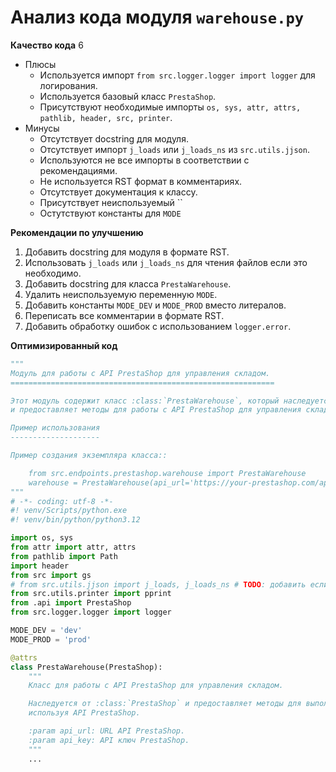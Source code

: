# Анализ кода модуля `warehouse.py`

**Качество кода**
6
-  Плюсы
    -  Используется импорт `from src.logger.logger import logger` для логирования.
    -  Используется базовый класс `PrestaShop`.
    -  Присутствуют необходимые импорты `os, sys, attr, attrs, pathlib, header, src, printer`.
-  Минусы
    -  Отсутствует docstring для модуля.
    -  Отсутствует импорт `j_loads` или `j_loads_ns` из `src.utils.jjson`.
    -  Используются не все импорты в соответствии с рекомендациями.
    -  Не используется RST формат в комментариях.
    -  Отсутствует документация к классу.
    -  Присутствует неиспользуемый ``
    -  Остутствуют константы для `MODE`

**Рекомендации по улучшению**

1.  Добавить docstring для модуля в формате RST.
2.  Использовать `j_loads` или `j_loads_ns` для чтения файлов если это необходимо.
3.  Добавить docstring для класса `PrestaWarehouse`.
4.  Удалить неиспользуемую переменную `MODE`.
5.  Добавить константы `MODE_DEV` и `MODE_PROD` вместо литералов.
6.  Переписать все комментарии в формате RST.
7.  Добавить обработку ошибок с использованием `logger.error`.

**Оптимизированный код**

```python
"""
Модуль для работы с API PrestaShop для управления складом.
===========================================================

Этот модуль содержит класс :class:`PrestaWarehouse`, который наследуется от :class:`PrestaShop`
и предоставляет методы для работы с API PrestaShop для управления складом.

Пример использования
--------------------

Пример создания экземпляра класса::

    from src.endpoints.prestashop.warehouse import PrestaWarehouse
    warehouse = PrestaWarehouse(api_url='https://your-prestashop.com/api', api_key='your_api_key')
"""
# -*- coding: utf-8 -*-
#! venv/Scripts/python.exe
#! venv/bin/python/python3.12

import os, sys
from attr import attr, attrs
from pathlib import Path
import header
from src import gs
# from src.utils.jjson import j_loads, j_loads_ns # TODO: добавить если надо
from src.utils.printer import pprint
from .api import PrestaShop
from src.logger.logger import logger

MODE_DEV = 'dev'
MODE_PROD = 'prod'

@attrs
class PrestaWarehouse(PrestaShop):
    """
    Класс для работы с API PrestaShop для управления складом.

    Наследуется от :class:`PrestaShop` и предоставляет методы для выполнения операций со складом,
    используя API PrestaShop.

    :param api_url: URL API PrestaShop.
    :param api_key: API ключ PrestaShop.
    """
    ...
```